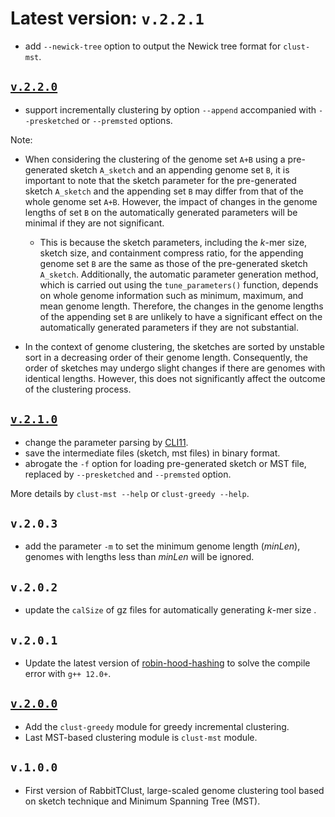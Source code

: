 # Latest version: `v.2.2.1` 
* add `--newick-tree` option to output the Newick tree format for `clust-mst`.

## [`v.2.2.0`](v.2.2.0.md)
* support incrementally clustering by option `--append` accompanied with `--presketched` or `--premsted` options.

Note:  
* When considering the clustering of the genome set `A+B` using a pre-generated sketch `A_sketch` and an appending genome set `B`, it is important to note that the sketch parameter for the pre-generated sketch `A_sketch` and the appending set `B` may differ from that of the whole genome set `A+B`. However, the impact of changes in the genome lengths of set `B` on the automatically generated parameters will be minimal if they are not significant.

    * This is because the sketch parameters, including the $k$-mer size, sketch size, and containment compress ratio, for the appending genome set `B` are the same as those of the pre-generated sketch `A_sketch`. Additionally, the automatic parameter generation method, which is carried out using the `tune_parameters()` function, depends on whole genome information such as minimum, maximum, and mean genome length.
    Therefore, the changes in the genome lengths of the appending set `B` are unlikely to have a significant effect on the automatically generated parameters if they are not substantial.

* In the context of genome clustering, the sketches are sorted by unstable sort in a decreasing order of their genome length. Consequently, the order of sketches may undergo slight changes if there are genomes with identical lengths. However, this does not significantly affect the outcome of the clustering process.

## [`v.2.1.0`](v.2.1.0.md)
* change the parameter parsing by [CLI11](https://github.com/CLIUtils/CLI11).
* save the intermediate files (sketch, mst files) in binary format.
* abrogate the `-f` option for loading pre-generated sketch or MST file, replaced by `--presketched` and `--premsted` option.

More details by `clust-mst --help` or `clust-greedy --help`.

## `v.2.0.3`
* add the parameter `-m` to set the minimum genome length (*minLen*), genomes with lengths less than *minLen* will be ignored.

## `v.2.0.2`
* update the `calSize` of gz files for automatically generating $k$-mer size .

## `v.2.0.1`
* Update the latest version of [robin-hood-hashing](https://github.com/martinus/robin-hood-hashing) to solve the compile error with `g++ 12.0+`.

## [`v.2.0.0`](v.2.0.0.md)
* Add the `clust-greedy` module for greedy incremental clustering. 
* Last MST-based clustering module is `clust-mst` module.


## `v.1.0.0`
* First version of RabbitTClust, large-scaled genome clustering tool based on sketch technique and Minimum Spanning Tree (MST).